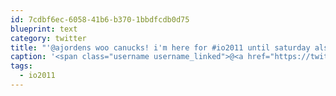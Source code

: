 ```yaml
---
id: 7cdbf6ec-6058-41b6-b370-1bbdfcdb0d75
blueprint: text
category: twitter
title: "'@ajordens woo canucks! i'm here for #io2011 until saturday also couldn't get a hotel for sat night"
caption: '<span class="username username_linked">@<a href="https://twitter.com/ajordens" title="Adam Jordens">ajordens</a></span> woo canucks! i''m here for <span class="hashtag hashtag_local">#<a href="http://tweettemp.darylchymko.ca/?tag=io2011">io2011</a> until saturday also couldn''t get a hotel for sat night'
tags:
  - io2011
---
```

